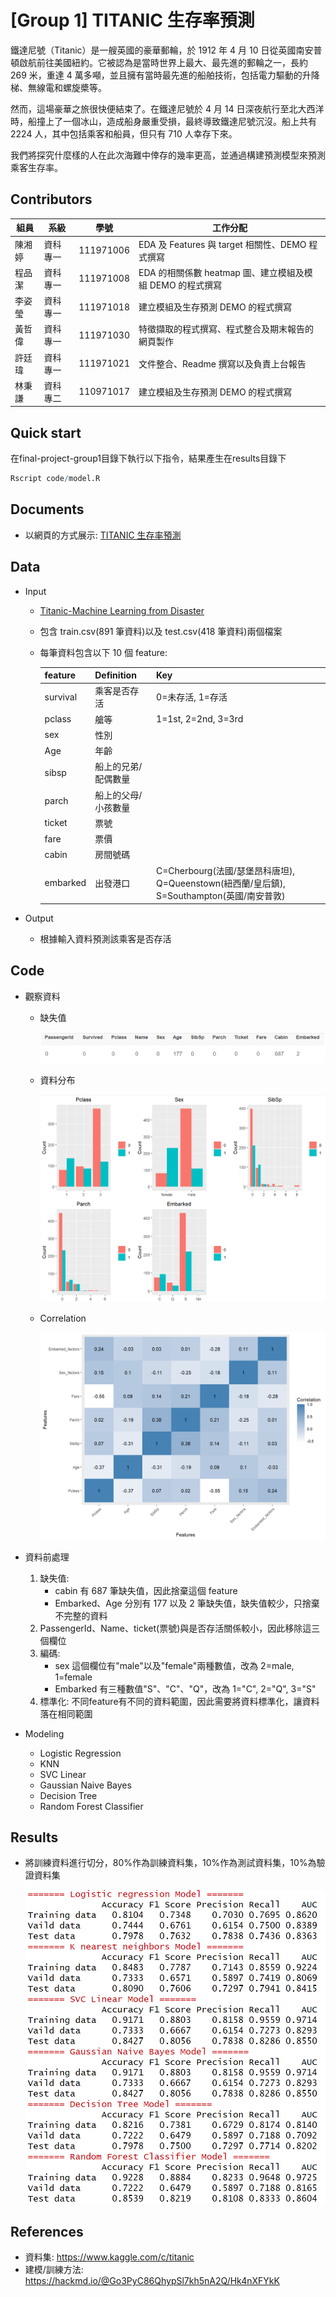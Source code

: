 # [Group 1] TITANIC 生存率預測

鐵達尼號（Titanic）是一艘英國的豪華郵輪，於 1912 年 4 月 10 日從英國南安普頓啟航前往美國紐約。它被認為是當時世界上最大、最先進的郵輪之一，長約 269 米，重達 4 萬多噸，並且擁有當時最先進的船舶技術，包括電力驅動的升降梯、無線電和螺旋槳等。

然而，這場豪華之旅很快便結束了。在鐵達尼號於 4 月 14 日深夜航行至北大西洋時，船撞上了一個冰山，造成船身嚴重受損，最終導致鐵達尼號沉沒。船上共有 2224 人，其中包括乘客和船員，但只有 710 人幸存下來。

我們將探究什麼樣的人在此次海難中倖存的幾率更高，並通過構建預測模型來預測乘客生存率。

## Contributors

| 組員   | 系級     | 學號      | 工作分配                                                  |
| ------ | -------- | --------- | --------------------------------------------------------- |
| 陳湘婷 | 資科專一 | 111971006 | EDA 及 Features 與 target 相關性、DEMO 程式撰寫           |
| 程品潔 | 資科專一 | 111971008 | EDA 的相關係數 heatmap 圖、建立模組及模組 DEMO 的程式撰寫 |
| 李姿瑩 | 資科專一 | 111971018 | 建立模組及生存預測 DEMO 的程式撰寫                        |
| 黃哲偉 | 資科專一 | 111971030 | 特徵擷取的程式撰寫、程式整合及期末報告的網頁製作          |
| 許廷瑋 | 資科專一 | 111971021 | 文件整合、Readme 撰寫以及負責上台報告                     |
| 林秉謙 | 資科專二 | 110971017 | 建立模組及生存預測 DEMO 的程式撰寫                        |

## Quick start

在final-project-group1目錄下執行以下指令，結果產生在results目錄下

```R
Rscript code/model.R
```

## Documents

- 以網頁的方式展示: [TITANIC 生存率預測](https://2xwj18ogag8bs8k2in05pq.on.drv.tw/NCCU/111%E5%AD%B8%E5%B9%B4%E5%BA%A6/%E4%B8%8B%E5%AD%B8%E6%9C%9F/%E8%B3%87%E6%96%99%E7%A7%91%E5%AD%B8/DS2023/finalReport/#Section2)

## Data

- Input

  - [Titanic-Machine Learning from Disaster](https://www.kaggle.com/competitions/titanic)
  - 包含 train.csv(891 筆資料)以及 test.csv(418 筆資料)兩個檔案
  - 每筆資料包含以下 10 個 feature:

    | feature  | Definition          | Key                                                                                       |
    | -------- | ------------------- | ----------------------------------------------------------------------------------------- |
    | survival | 乘客是否存活        | 0=未存活, 1=存活                                                                          |
    | pclass   | 艙等                | 1=1st, 2=2nd, 3=3rd                                                                       |
    | sex      | 性別                |                                                                                           |
    | Age      | 年齡                |                                                                                           |
    | sibsp    | 船上的兄弟/配偶數量 |                                                                                           |
    | parch    | 船上的父母/小孩數量 |                                                                                           |
    | ticket   | 票號                |                                                                                           |
    | fare     | 票價                |                                                                                           |
    | cabin    | 房間號碼            |                                                                                           |
    | embarked | 出發港口            | C=Cherbourg(法國/瑟堡昂科唐坦), Q=Queenstown(紐西蘭/皇后鎮), S=Southampton(英國/南安普敦) |

- Output
  - 根據輸入資料預測該乘客是否存活

## Code

- 觀察資料

  - 缺失值

    ![缺失值](images/missing_value.png)

  - 資料分布

    ![資料分布](images/eda_05.png)

  - Correlation

    ![Correlation](images/heatmap.png)

- 資料前處理
  1. 缺失值:
     - cabin 有 687 筆缺失值，因此捨棄這個 feature
     - Embarked、Age 分別有 177 以及 2 筆缺失值，缺失值較少，只捨棄不完整的資料
  2. PassengerId、Name、ticket(票號)與是否存活關係較小，因此移除這三個欄位
  3. 編碼:
     - sex 這個欄位有"male"以及"female"兩種數值，改為 2=male, 1=female
     - Embarked 有三種數值"S"、"C"、"Q"，改為 1="C", 2="Q", 3="S"
  4. 標準化: 不同feature有不同的資料範圍，因此需要將資料標準化，讓資料落在相同範圍
- Modeling
  - Logistic Regression
  - KNN
  - SVC Linear
  - Gaussian Naive Bayes
  - Decision Tree
  - Random Forest Classifier

## Results

- 將訓練資料進行切分，80%作為訓練資料集，10%作為測試資料集，10%為驗證資料集

  ![result](images/model_result.png)

## References

- 資料集: https://www.kaggle.com/c/titanic
- 建模/訓練方法: https://hackmd.io/@Go3PyC86QhypSl7kh5nA2Q/Hk4nXFYkK
